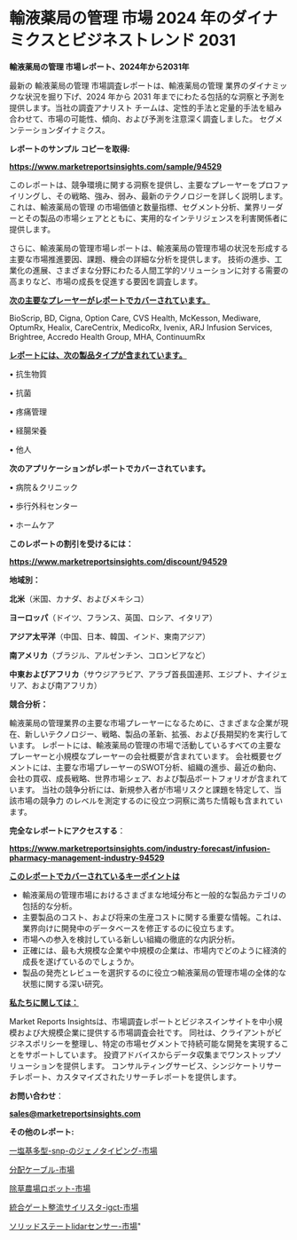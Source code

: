 # 輸液薬局の管理 市場 2024 年のダイナミクスとビジネストレンド 2031

<strong>輸液薬局の管理 市場レポート、2024年から2031年</strong>

最新の 輸液薬局の管理 市場調査レポートは、輸液薬局の管理 業界のダイナミックな状況を掘り下げ、2024 年から 2031 年までにわたる包括的な洞察と予測を提供します。当社の調査アナリスト チームは、定性的手法と定量的手法を組み合わせて、市場の可能性、傾向、および予測を注意深く調査しました。 セグメンテーションダイナミクス。



<strong>レポートのサンプル コピーを取得:</strong> <a href=https://www.marketreportsinsights.com/sample/94529>

<strong><u>https://www.marketreportsinsights.com/sample/94529</u></strong></a>

このレポートは、競争環境に関する洞察を提供し、主要なプレーヤーをプロファイリングし、その戦略、強み、弱み、最新のテクノロジーを詳しく説明します。 これは、輸液薬局の管理 の市場価値と数量指標、セグメント分析、業界リーダーとその製品の市場シェアとともに、実用的なインテリジェンスを利害関係者に提供します。

さらに、輸液薬局の管理市場レポートは、輸液薬局の管理市場の状況を形成する主要な市場推進要因、課題、機会の詳細な分析を提供します。 技術の進歩、工業化の進展、さまざまな分野にわたる人間工学的ソリューションに対する需要の高まりなど、市場の成長を促進する要因を調査します。



<strong><u>次の主要なプレーヤーがレポートでカバーされています。</u></strong>

BioScrip, BD, Cigna, Option Care, CVS Health, McKesson, Mediware, OptumRx, Healix, CareCentrix, MedicoRx, Ivenix, ARJ Infusion Services, Brightree, Accredo Health Group, MHA, ContinuumRx



<strong><u><b>レポートには、次の製品タイプが含まれています。</b></u></strong>

• 抗生物質

• 抗菌

• 疼痛管理

• 経腸栄養

• 他人



<strong><b>次のアプリケーションがレポートでカバーされています。</b></strong>

• 病院＆クリニック

• 歩行外科センター

• ホームケア



<strong><b>このレポートの割引を受けるには：</b></strong><a href=https://www.marketreportsinsights.com/discount/94529>

<strong><u>https://www.marketreportsinsights.com/discount/94529</u></strong></a>



<strong>地域別：</strong>



<strong>北米</strong>（米国、カナダ、およびメキシコ）



<strong>ヨーロッパ</strong>（ドイツ、フランス、英国、ロシア、イタリア）



<strong>アジア太平洋</strong>（中国、日本、韓国、インド、東南アジア）



<strong>南アメリカ</strong>（ブラジル、アルゼンチン、コロンビアなど）



<strong>中東およびアフリカ</strong>（サウジアラビア、アラブ首長国連邦、エジプト、ナイジェリア、および南アフリカ）



<strong>競合分析：</strong>

輸液薬局の管理業界の主要な市場プレーヤーになるために、さまざまな企業が現在、新しいテクノロジー、戦略、製品の革新、拡張、および長期契約を実行しています。 レポートには、輸液薬局の管理の市場で活動しているすべての主要なプレーヤーと小規模なプレーヤーの会社概要が含まれています。 会社概要セグメントには、主要な市場プレーヤーのSWOT分析、組織の進歩、最近の動向、会社の買収、成長戦略、世界市場シェア、および製品ポートフォリオが含まれています。 当社の競争分析には、新規参入者が市場リスクと課題を特定して、当該市場の競争力 のレベルを測定するのに役立つ洞察に満ちた情報も含まれています。



<strong>完全なレポートにアクセスする</strong>：

<a href=https://www.marketreportsinsights.com/industry-forecast/infusion-pharmacy-management-industry-94529>

<strong><u>https://www.marketreportsinsights.com/industry-forecast/infusion-pharmacy-management-industry-94529</u></strong></a>



<strong><u><b>このレポートでカバーされているキーポイントは</b></u></strong>
<ul>
  <li>輸液薬局の管理市場におけるさまざまな地域分布と一般的な製品カテゴリの包括的な分析。</li>
  <li>主要製品のコスト、および将来の生産コストに関する重要な情報。これは、業界向けに開発中のデータベースを修正するのに役立ちます。</li>
  <li>市場への参入を検討している新しい組織の徹底的な内訳分析。</li>
  <li>正確には、最も大規模な企業や中規模の企業は、市場内でどのように経済的成長を遂げているのでしょうか。</li>
  <li>製品の発売とレビューを選択するのに役立つ輸液薬局の管理市場の全体的な状態に関する深い研究。</li>
</ul>


<strong><u><b>私たちに関しては：</b></u></strong>

Market Reports Insightsは、市場調査レポートとビジネスインサイトを中小規模および大規模企業に提供する市場調査会社です。 同社は、クライアントがビジネスポリシーを整理し、特定の市場セグメントで持続可能な開発を実現することをサポートしています。 投資アドバイスからデータ収集までワンストップソリューションを提供します。 コンサルティングサービス、シンジケートリサーチレポート、カスタマイズされたリサーチレポートを提供します。



<strong><b>お問い合わせ</b></strong>：

<a href=mailto:sales@marketreportsinsights.com>

<strong><u>sales@marketreportsinsights.com</u></strong></a>



<strong>その他のレポート:</strong>

<a href=https://www.linkedin.com/pulse/一塩基多型-snp-のジェノタイピング-市場-2023-年のダイナミクスとビジネストレンド-2030-pr-news-hub-dzgqc/>一塩基多型-snp-のジェノタイピング-市場</a>

<a href=https://www.linkedin.com/pulse/分配ケーブル-市場-2023-年のダイナミクスとビジネストレンド-2030-d1m5f/>分配ケーブル-市場</a>

<a href=https://www.linkedin.com/pulse/除草農場ロボット-市場-2023-収益と成長ドライバー-2030-consumer-connection-collective-360-z75uf/>除草農場ロボット-市場</a>

<a href=https://www.linkedin.com/pulse/統合ゲート整流サイリスタ-igct-市場-2023-swot-分析と最新イノベーション-2030-pr-news-hub-5qjdf/>統合ゲート整流サイリスタ-igct-市場</a>

<a href=https://www.linkedin.com/pulse/ソリッドステートlidarセンサー-市場-2023-swot-分析と成長率-2030-whu4f/>ソリッドステートlidarセンサー-市場</a>"
